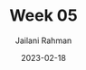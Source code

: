 ---
title: Week 05
date: 2023-02-18
description: Teaching log for Week 05
draft: false
hideToc: false
enableToc: true
enableTocContent: true
author: Jailani Rahman
authorEmoji: 💻
---